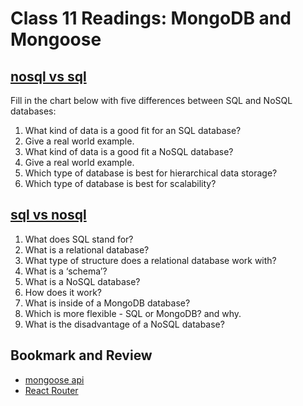 # Class 11 Readings: MongoDB and Mongoose

## [nosql vs sql](https://www.thegeekstuff.com/2014/01/sql-vs-nosql-db/?utm_source=tuicool)

Fill in the chart below with five differences between SQL and NoSQL databases:

1. What kind of data is a good fit for an SQL database?
2. Give a real world example.
3. What kind of data is a good fit a NoSQL database?
4. Give a real world example.
5. Which type of database is best for hierarchical data storage?
6. Which type of database is best for scalability?

## [sql vs nosql](https://www.youtube.com/watch?v=ZS_kXvOeQ5Y)

1. What does SQL stand for?
2. What is a relational database?
3. What type of structure does a relational database work with?
4. What is a ‘schema’?
5. What is a NoSQL database?
6. How does it work?
7. What is inside of a MongoDB database?
8. Which is more flexible - SQL or MongoDB? and why.
9. What is the disadvantage of a NoSQL database?

## Bookmark and Review

- [mongoose api](https://mongoosejs.com/docs/api.html#Model)
- [React Router](https://reactrouter.com/en/6.8.1/web/api/BrowserRouter)

